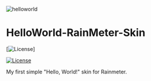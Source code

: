 ![helloworld](https://user-images.githubusercontent.com/52587785/84580719-760e1700-ada7-11ea-8190-2b134a9e75cb.png)

# HelloWorld-RainMeter-Skin
[![License](https://img.shields.io/github/license/vmatveev95/HelloWorld-RainMeter-Skin)]

[![License](https://img.shields.io/badge/License-Apache%202.0-blue.svg)](https://opensource.org/licenses/Apache-2.0)

My first simple "Hello, World!" skin for Rainmeter.
